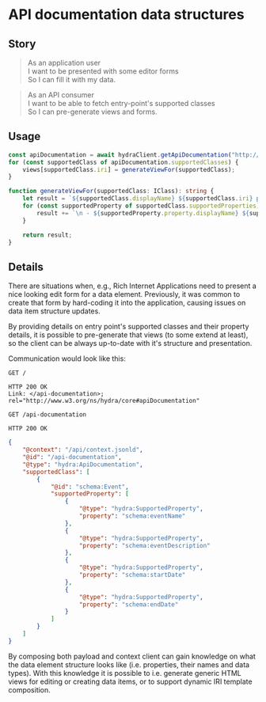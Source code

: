 # API documentation data structures

## Story

> As an application user<br>
> I want to be presented with some editor forms<br>
> So I can fill it with my data.

<!-- -->

> As an API consumer<br>
> I want to be able to fetch entry-point's supported classes<br>
> So I can pre-generate views and forms.


## Usage

```typescript
const apiDocumentation = await hydraClient.getApiDocumentation("http://temp.uri/");
for (const supportedClass of apiDocumentation.supportedClasses) {
    views[supportedClass.iri] = generateViewFor(supportedClass);
}

function generateViewFor(supportedClass: IClass): string {
    let result = `${supportedClass.displayName} ${supportedClass.iri} properties:`;
    for (const supportedProperty of supportedClass.supportedProperties) {
        result += `\n - ${supportedProperty.property.displayName} ${supportedProperty.property.iri}`; 
    }

    return result;
}
```


## Details

There are situations when, e.g., Rich Internet Applications need to present a 
nice looking edit form for a data element. Previously, it was common to create 
that form by hard-coding it into the application, causing issues on data item 
structure updates.

By providing details on entry point's supported classes and their property details, 
it is possible to pre-generate that views (to some extend at least), so the 
client can be always up-to-date with it's structure and presentation.

Communication would look like this:

```http
GET /
```

```http
HTTP 200 OK
Link: </api-documentation>; rel="http://www.w3.org/ns/hydra/core#apiDocumentation"
```

```http
GET /api-documentation
```

```http
HTTP 200 OK
```

```json
{
    "@context": "/api/context.jsonld",
    "@id": "/api-documentation",
    "@type": "hydra:ApiDocumentation",
    "supportedClass": [
        {
            "@id": "schema:Event",
            "supportedProperty": [
                {
                    "@type": "hydra:SupportedProperty",
                    "property": "schema:eventName"
                },
                {
                    "@type": "hydra:SupportedProperty",
                    "property": "schema:eventDescription"
                },
                {
                    "@type": "hydra:SupportedProperty",
                    "property": "schema:startDate"
                },
                {
                    "@type": "hydra:SupportedProperty",
                    "property": "schema:endDate"
                }
            ]
        }
    ]
}
```

By composing both payload and context client can gain knowledge on what the data 
element structure looks like (i.e. properties, their names and data types).
With this knowledge it is possible to i.e. generate generic HTML views for 
editing or creating data items, or to support dynamic IRI template composition.
